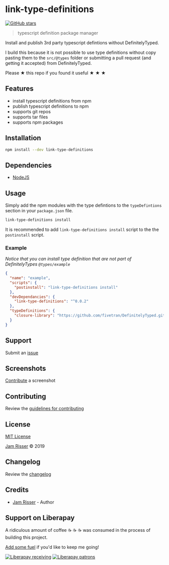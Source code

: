 # link-type-definitions

[![GitHub stars](https://img.shields.io/github/stars/codejamninja/link-type-definitions.svg?style=social&label=Stars)](https://github.com/codejamninja/link-type-definitions)

> typescript definition package manager

Install and publish 3rd party typescript defintions without DefinitelyTyped.

I build this because it is not possible to use type definitions without copy pasting them to the `src/@types` folder or submitting a pull request (and getting it accepted) from DefinitelyTyped.

Please ★ this repo if you found it useful ★ ★ ★

## Features

- install typescript definitions from npm
- publish typescript definitions to npm
- supports git repos
- supports tar files
- supports npm packages

## Installation

```sh
npm install --dev link-type-definitions
```

## Dependencies

- [NodeJS](https://nodejs.org)

## Usage

Simply add the npm modules with the type defintions to the `typeDefintions` section in your `package.json` file.

```sh
link-type-definitions install
```

It is recommended to add `link-type-definitions install` script to the the `postinstall` script.

### Example

_Notice that you can install type definition that are not part of DefinitelyTypes `@types/example`_

```json
{
  "name": "example",
  "scripts": {
    "postinstall": "link-type-definitions install"
  },
  "devDependancies": {
    "link-type-definitions": "^0.0.2"
  },
  "typeDefinitions": {
    "closure-library": "https://github.com/fivetran/DefinitelyTyped.git#::/closure-library"
  }
}
```

## Support

Submit an [issue](https://github.com/codejamninja/link-type-definitions/issues/new)

## Screenshots

[Contribute](https://github.com/codejamninja/link-type-definitions/blob/master/CONTRIBUTING.md) a screenshot

## Contributing

Review the [guidelines for contributing](https://github.com/codejamninja/link-type-definitions/blob/master/CONTRIBUTING.md)

## License

[MIT License](https://github.com/codejamninja/link-type-definitions/blob/master/LICENSE)

[Jam Risser](https://codejam.ninja) © 2019

## Changelog

Review the [changelog](https://github.com/codejamninja/link-type-definitions/blob/master/CHANGELOG.md)

## Credits

- [Jam Risser](https://codejam.ninja) - Author

## Support on Liberapay

A ridiculous amount of coffee ☕ ☕ ☕ was consumed in the process of building this project.

[Add some fuel](https://liberapay.com/codejamninja/donate) if you'd like to keep me going!

[![Liberapay receiving](https://img.shields.io/liberapay/receives/codejamninja.svg?style=flat-square)](https://liberapay.com/codejamninja/donate)
[![Liberapay patrons](https://img.shields.io/liberapay/patrons/codejamninja.svg?style=flat-square)](https://liberapay.com/codejamninja/donate)
